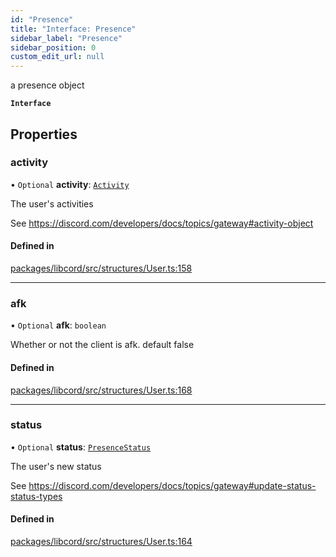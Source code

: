 ```yaml
---
id: "Presence"
title: "Interface: Presence"
sidebar_label: "Presence"
sidebar_position: 0
custom_edit_url: null
---
```


a presence object

**`Interface`**

## Properties

### activity

• `Optional` **activity**: [`Activity`](Activity.md)

The user's activities

See https://discord.com/developers/docs/topics/gateway#activity-object

#### Defined in

[packages/libcord/src/structures/User.ts:158](https://github.com/Libcord/libcord/blob/58e1159/packages/libcord/src/structures/User.ts#L158)

___

### afk

• `Optional` **afk**: `boolean`

Whether or not the client is afk. default false

#### Defined in

[packages/libcord/src/structures/User.ts:168](https://github.com/Libcord/libcord/blob/58e1159/packages/libcord/src/structures/User.ts#L168)

___

### status

• `Optional` **status**: [`PresenceStatus`](../modules.md#presencestatus)

The user's new status

See https://discord.com/developers/docs/topics/gateway#update-status-status-types

#### Defined in

[packages/libcord/src/structures/User.ts:164](https://github.com/Libcord/libcord/blob/58e1159/packages/libcord/src/structures/User.ts#L164)
